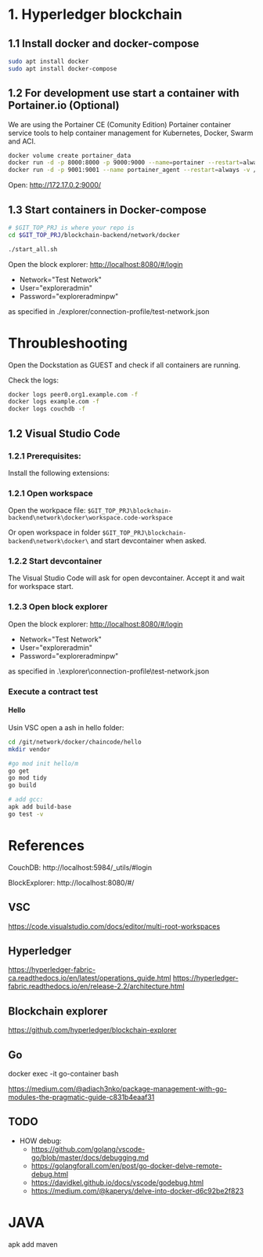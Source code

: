 
# 1. Hyperledger blockchain

## 1.1 Install docker and docker-compose
```bash
sudo apt install docker
sudo apt install docker-compose
```

## 1.2 For development use start a container with Portainer.io (Optional)

We are using the Portainer CE (Comunity Edition) Portainer container service tools to help container management for Kubernetes, Docker, Swarm and ACI.

```bash
docker volume create portainer_data
docker run -d -p 8000:8000 -p 9000:9000 --name=portainer --restart=always -v /var/run/docker.sock:/var/run/docker.sock -v portainer_data:/data portainer/portainer-ce
docker run -d -p 9001:9001 --name portainer_agent --restart=always -v /var/run/docker.sock:/var/run/docker.sock -v /var/lib/docker/volumes:/var/lib/docker/volumes portainer/agent
```
Open: http://172.17.0.2:9000/

## 1.3 Start containers in Docker-compose


```bash
# $GIT_TOP_PRJ is where your repo is
cd $GIT_TOP_PRJ/blockchain-backend/network/docker

./start_all.sh
```

Open the block explorer: <http://localhost:8080/#/login>
- Network="Test Network"
- User="exploreradmin"
- Password="exploreradminpw"

as specified in ./explorer/connection-profile/test-network.json



# Throubleshooting

Open the Dockstation as GUEST and check if all containers are running.

Check the logs:
```bash
docker logs peer0.org1.example.com -f
docker logs example.com -f
docker logs couchdb -f
```


## 1.2 Visual Studio Code

### 1.2.1 Prerequisites:
Install the following extensions:

### 1.2.1 Open workspace

Open the workpace file:
`$GIT_TOP_PRJ\blockchain-backend\network\docker\workspace.code-workspace`

Or open workspace in folder `$GIT_TOP_PRJ\blockchain-backend\network\docker\` and start devcontainer when asked.

### 1.2.2 Start devcontainer

The Visual Studio Code will ask for open devcontainer. Accept it and wait for workspace start.


### 1.2.3 Open block explorer

Open the block explorer: <http://localhost:8080/#/login>
- Network="Test Network"
- User="exploreradmin"
- Password="exploreradminpw"

as specified in .\explorer\connection-profile\test-network.json

### Execute a contract test


#### Hello

Usin VSC open a ash in hello folder:

```bash
cd /git/network/docker/chaincode/hello
mkdir vendor

#go mod init hello/m
go get
go mod tidy
go build

# add gcc:
apk add build-base
go test -v
```


# References

CouchDB:
http://localhost:5984/_utils/#login

BlockExplorer:
http://localhost:8080/#/

## VSC

https://code.visualstudio.com/docs/editor/multi-root-workspaces


## Hyperledger

https://hyperledger-fabric-ca.readthedocs.io/en/latest/operations_guide.html
https://hyperledger-fabric.readthedocs.io/en/release-2.2/architecture.html

## Blockchain explorer

https://github.com/hyperledger/blockchain-explorer


## Go

docker exec -it go-container bash

https://medium.com/@adiach3nko/package-management-with-go-modules-the-pragmatic-guide-c831b4eaaf31



## TODO
- HOW debug:
  - https://github.com/golang/vscode-go/blob/master/docs/debugging.md
  - https://golangforall.com/en/post/go-docker-delve-remote-debug.html
  - https://davidkel.github.io/docs/vscode/godebug.html
  - https://medium.com/@kaperys/delve-into-docker-d6c92be2f823






# JAVA
apk add maven